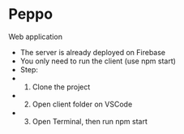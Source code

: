 # Peppo
Web application
* The server is already deployed on Firebase
* You only need to run the client (use npm start)
* Step:
* 1. Clone the project
* 2. Open client folder on VSCode
* 3. Open Terminal, then run npm start
